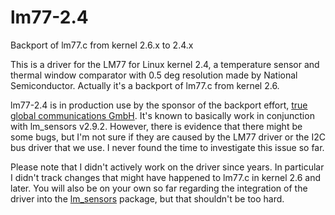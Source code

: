 # lm77-2.4
Backport of lm77.c from kernel 2.6.x to 2.4.x

This is a driver for the LM77 for Linux kernel 2.4, a temperature sensor and
thermal window comparator with 0.5 deg resolution made by National
Semiconductor. Actually it's a backport of lm77.c from kernel 2.6.

lm77-2.4 is in production use by the sponsor of the backport effort,
[true global communications GmbH](http://www.tgc.de). It's known to basically
work in conjunction with lm_sensors v2.9.2. However, there is evidence that
there might be some bugs, but I'm not sure if they are caused by the LM77
driver or the I2C bus driver that we use. I never found the time to investigate
this issue so far.

Please note that I didn't actively work on the driver since years. In particular
I didn't track changes that might have happened to lm77.c in kernel 2.6 and later.
You will also be on your own so far regarding the integration of the driver into
the [lm_sensors](https://en.wikipedia.org/wiki/Lm_sensors) package, but that
shouldn't be too hard.
